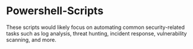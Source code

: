 # Powershell-Scripts
These scripts would likely focus on automating common security-related tasks such as log analysis, threat hunting, incident response, vulnerability scanning, and more. 
